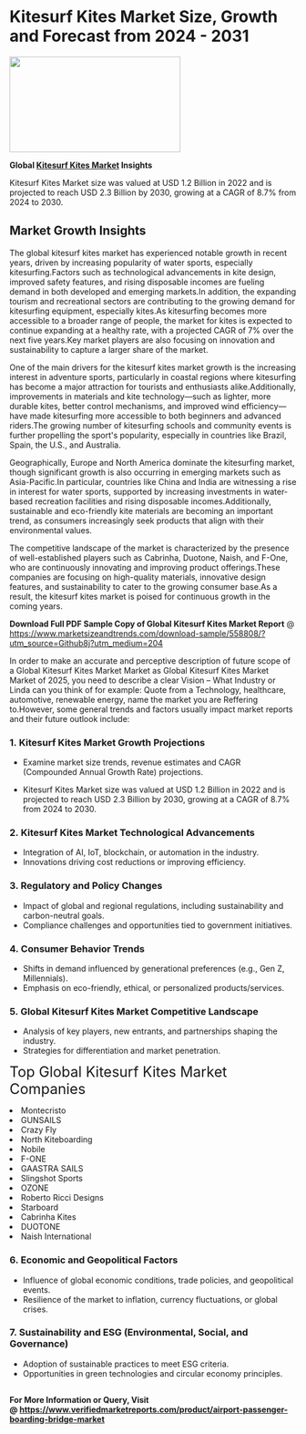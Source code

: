 <H1>Kitesurf Kites Market Size, Growth and Forecast from 2024 - 2031</H1><img class="aligncenter size-medium wp-image-584254" src="https://thirdeyenews.in/wp-content/uploads/2024/09/Global-Market-Research-300x168.jpeg" alt="" width="300" height="168" /><p><strong>Global&nbsp;<a href="https://www.marketsizeandtrends.com/download-sample/558808/?utm_source=Github8j?utm_medium=204">Kitesurf Kites Market</a> Insights</strong></p><p>Kitesurf Kites Market size was valued at USD 1.2 Billion in 2022 and is projected to reach USD 2.3 Billion by 2030, growing at a CAGR of 8.7% from 2024 to 2030.</p><p><h2>Market Growth Insights</h2> <p>The global kitesurf kites market has experienced notable growth in recent years, driven by increasing popularity of water sports, especially kitesurfing.Factors such as technological advancements in kite design, improved safety features, and rising disposable incomes are fueling demand in both developed and emerging markets.In addition, the expanding tourism and recreational sectors are contributing to the growing demand for kitesurfing equipment, especially kites.As kitesurfing becomes more accessible to a broader range of people, the market for kites is expected to continue expanding at a healthy rate, with a projected CAGR of 7% over the next five years.Key market players are also focusing on innovation and sustainability to capture a larger share of the market.</p> <p>One of the main drivers for the kitesurf kites market growth is the increasing interest in adventure sports, particularly in coastal regions where kitesurfing has become a major attraction for tourists and enthusiasts alike.Additionally, improvements in materials and kite technology—such as lighter, more durable kites, better control mechanisms, and improved wind efficiency—have made kitesurfing more accessible to both beginners and advanced riders.The growing number of kitesurfing schools and community events is further propelling the sport's popularity, especially in countries like Brazil, Spain, the U.S., and Australia.</p> <p>Geographically, Europe and North America dominate the kitesurfing market, though significant growth is also occurring in emerging markets such as Asia-Pacific.In particular, countries like China and India are witnessing a rise in interest for water sports, supported by increasing investments in water-based recreation facilities and rising disposable incomes.Additionally, sustainable and eco-friendly kite materials are becoming an important trend, as consumers increasingly seek products that align with their environmental values.</p> <p>The competitive landscape of the market is characterized by the presence of well-established players such as Cabrinha, Duotone, Naish, and F-One, who are continuously innovating and improving product offerings.These companies are focusing on high-quality materials, innovative design features, and sustainability to cater to the growing consumer base.As a result, the kitesurf kites market is poised for continuous growth in the coming years.</p> <p><span class=""><strong>Download Full PDF Sample Copy of Global Kitesurf Kites Market Report</strong> @ <a href="https://www.marketsizeandtrends.com/download-sample/558808/?utm_source=Github8j?utm_medium=204" target="_blank">https://www.marketsizeandtrends.com/download-sample/558808/?utm_source=Github8j?utm_medium=204</a></span></p><p>In order to make an accurate and perceptive description of future scope of a Global&nbsp;Kitesurf Kites Market Market as Global&nbsp;Kitesurf Kites Market Market of 2025, you need to describe a clear Vision &ndash; What Industry or Linda can you think of for example: Quote from a Technology, healthcare, automotive, renewable energy, name the market you are Reffering to.However, some general trends and factors usually impact market reports and their future outlook include:</p><h3>1.&nbsp;<strong>Kitesurf Kites Market Growth Projections</strong></h3><ul><li>Examine market size trends, revenue estimates and CAGR (Compounded Annual Growth Rate) projections.</li><li><p>Kitesurf Kites Market size was valued at USD 1.2 Billion in 2022 and is projected to reach USD 2.3 Billion by 2030, growing at a CAGR of 8.7% from 2024 to 2030.</p></li></ul><h3>2.&nbsp;<strong>Kitesurf Kites Market Technological Advancements</strong></h3><ul><li>Integration of AI, IoT, blockchain, or automation in the industry.</li><li>Innovations driving cost reductions or improving efficiency.</li></ul><h3>3.&nbsp;<strong>Regulatory and Policy Changes</strong></h3><ul><li>Impact of global and regional regulations, including sustainability and carbon-neutral goals.</li><li>Compliance challenges and opportunities tied to government initiatives.</li></ul><h3>4.&nbsp;<strong>Consumer Behavior Trends</strong></h3><ul><li>Shifts in demand influenced by generational preferences (e.g., Gen Z, Millennials).</li><li>Emphasis on eco-friendly, ethical, or personalized products/services.</li></ul><h3>5.&nbsp;<strong>Global Kitesurf Kites Market Competitive Landscape</strong></h3><ul><li>Analysis of key players, new entrants, and partnerships shaping the industry.</li><li>Strategies for differentiation and market penetration.</li></ul><p data-pm-slice="1 1 []"><span style="color: inherit; font-family: inherit; font-size: 25px;">Top Global Kitesurf Kites Market Companies</span></p><div class="" data-test-id=""><p><li>Montecristo</li><li> GUNSAILS</li><li> Crazy Fly</li><li> North Kiteboarding</li><li> Nobile</li><li> F-ONE</li><li> GAASTRA SAILS</li><li> Slingshot Sports</li><li> OZONE</li><li> Roberto Ricci Designs</li><li> Starboard</li><li> Cabrinha Kites</li><li> DUOTONE</li><li> Naish International</li></p></div><h3>6.&nbsp;<strong>Economic and Geopolitical Factors</strong></h3><ul><li>Influence of global economic conditions, trade policies, and geopolitical events.</li><li>Resilience of the market to inflation, currency fluctuations, or global crises.</li></ul><h3>7.&nbsp;<strong>Sustainability and ESG (Environmental, Social, and Governance)</strong></h3><ul><li>Adoption of sustainable practices to meet ESG criteria.</li><li>Opportunities in green technologies and circular economy principles.</li></ul><h2><strong style="font-size: 14px;">For More Information or Query, Visit @&nbsp;</strong><a style="background-color: #ffffff; font-size: 14px;" href="https://www.marketsizeandtrends.com/report/kitesurf-kites-market/" target="_blank">https://www.verifiedmarketreports.com/product/airport-passenger-boarding-bridge-market</a></h2>